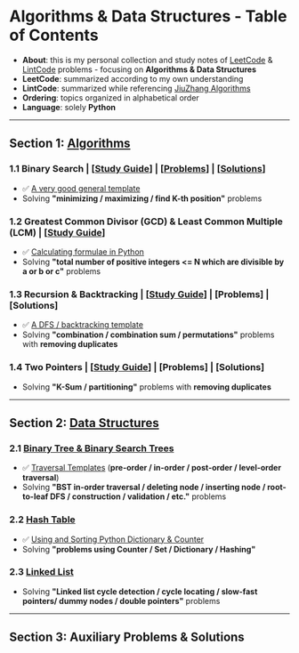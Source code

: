 # Algorithms & Data Structures - Table of Contents
- **About**: this is my personal collection and study notes of [LeetCode](https://leetcode.com/problemset/all/) & [LintCode](https://www.lintcode.com/) problems - focusing on **Algorithms & Data Structures**
- **LeetCode**: summarized according to my own understanding
- **LintCode**: summarized while referencing [JiuZhang Algorithms](https://www.jiuzhang.com/)
- **Ordering**: topics organized in alphabetical order
- **Language**: solely **Python**

---

## Section 1: [Algorithms](https://github.com/BrandonBian/LeetCode-Notes/tree/main/algorithms)

### 1.1 Binary Search | [[Study Guide](https://github.com/BrandonBian/LeetCode-Notes/blob/main/algorithms/binary-search.md)] | [[Problems](https://github.com/BrandonBian/LeetCode-Notes/blob/main/problems-and-solutions/LeetCode/binary-search.md)] | [[Solutions](https://github.com/BrandonBian/LeetCode-Notes/blob/main/problems-and-solutions/LeetCode/binary-search-solutions.md)]
- :white_check_mark: [A very good general template](https://github.com/BrandonBian/LeetCode-Notes/blob/main/algorithms/binary-search.md#white_check_mark-general-template---very-good-please-memorize)
- Solving **"minimizing / maximizing / find K-th position"** problems


### 1.2 Greatest Common Divisor (GCD) & Least Common Multiple (LCM) | [[Study Guide](https://github.com/BrandonBian/LeetCode-Notes/blob/main/algorithms/gcd-lcm.md)]
- :white_check_mark: [Calculating formulae in Python](https://github.com/BrandonBian/LeetCode-Notes/blob/main/algorithms/gcd-lcm.md)
- Solving **"total number of positive integers <= N which are divisible by a or b or c"** problems


### 1.3 Recursion & Backtracking | [[Study Guide](https://github.com/BrandonBian/LeetCode-Notes/blob/main/algorithms/recursion-backtracking.md)] | [Problems] | [Solutions]
- :white_check_mark: [A DFS / backtracking template](https://github.com/BrandonBian/LeetCode-Notes/blob/main/algorithms/recursion-backtracking.md#--backtracking-problem-solving-templates)
- Solving **"combination / combination sum / permutations"** problems with **removing duplicates**


### 1.4 Two Pointers | [[Study Guide](https://github.com/BrandonBian/LeetCode-Notes/blob/main/algorithms/two-pointers.md)] | [Problems] | [Solutions]
- Solving **"K-Sum / partitioning"** problems with **removing duplicates**

---

## Section 2: [Data Structures](https://github.com/BrandonBian/LeetCode-Notes/tree/main/data-structures)
### 2.1 [Binary Tree & Binary Search Trees](https://github.com/BrandonBian/LeetCode-Notes/blob/main/data-structures/binary-tree.md)
- :white_check_mark: [Traversal Templates](https://github.com/BrandonBian/LeetCode-Notes/blob/main/algorithms/recursion-backtracking.md#--backtracking-problem-solving-templates) (**pre-order / in-order / post-order / level-order traversal**)
- Solving **"BST in-order traversal / deleting node / inserting node / root-to-leaf DFS / construction / validation / etc."** problems
### 2.2 [Hash Table](https://github.com/BrandonBian/LeetCode-Notes/blob/main/data-structures/hash-table.md)
- :white_check_mark: [Using and Sorting Python Dictionary & Counter](https://github.com/BrandonBian/LeetCode-Notes/blob/main/data-structures/hash-table.md#--python-dictionary-and-counters-and-how-to-sort-them)
- Solving **"problems using Counter / Set / Dictionary / Hashing"**
### 2.3 [Linked List](https://github.com/BrandonBian/LeetCode-Notes/blob/main/data-structures/linked-list.md)
- Solving **"Linked list cycle detection / cycle locating / slow-fast pointers/ dummy nodes / double pointers"** problems

---

## Section 3: Auxiliary Problems & Solutions
